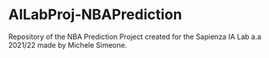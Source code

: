 # AILabProj-NBAPrediction
Repository of the NBA Prediction Project created for the Sapienza IA Lab a.a 2021/22 made by Michele Simeone. 
